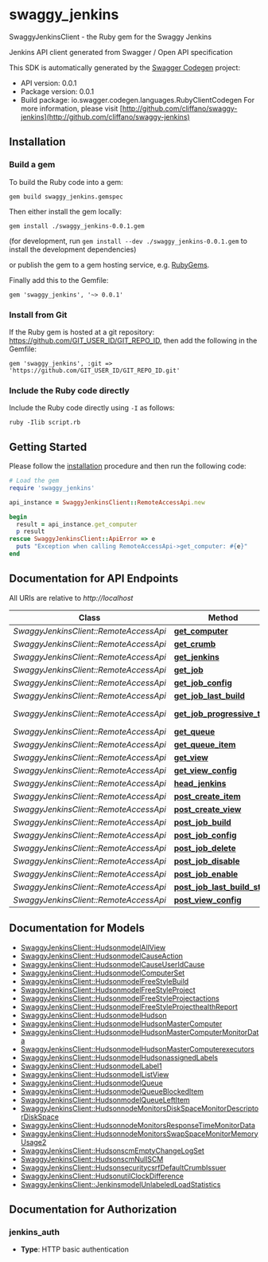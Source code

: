 # swaggy_jenkins

SwaggyJenkinsClient - the Ruby gem for the Swaggy Jenkins

Jenkins API client generated from Swagger / Open API specification

This SDK is automatically generated by the [Swagger Codegen](https://github.com/swagger-api/swagger-codegen) project:

- API version: 0.0.1
- Package version: 0.0.1
- Build package: io.swagger.codegen.languages.RubyClientCodegen
For more information, please visit [http://github.com/cliffano/swaggy-jenkins](http://github.com/cliffano/swaggy-jenkins)

## Installation

### Build a gem

To build the Ruby code into a gem:

```shell
gem build swaggy_jenkins.gemspec
```

Then either install the gem locally:

```shell
gem install ./swaggy_jenkins-0.0.1.gem
```
(for development, run `gem install --dev ./swaggy_jenkins-0.0.1.gem` to install the development dependencies)

or publish the gem to a gem hosting service, e.g. [RubyGems](https://rubygems.org/).

Finally add this to the Gemfile:

    gem 'swaggy_jenkins', '~> 0.0.1'

### Install from Git

If the Ruby gem is hosted at a git repository: https://github.com/GIT_USER_ID/GIT_REPO_ID, then add the following in the Gemfile:

    gem 'swaggy_jenkins', :git => 'https://github.com/GIT_USER_ID/GIT_REPO_ID.git'

### Include the Ruby code directly

Include the Ruby code directly using `-I` as follows:

```shell
ruby -Ilib script.rb
```

## Getting Started

Please follow the [installation](#installation) procedure and then run the following code:
```ruby
# Load the gem
require 'swaggy_jenkins'

api_instance = SwaggyJenkinsClient::RemoteAccessApi.new

begin
  result = api_instance.get_computer
  p result
rescue SwaggyJenkinsClient::ApiError => e
  puts "Exception when calling RemoteAccessApi->get_computer: #{e}"
end

```

## Documentation for API Endpoints

All URIs are relative to *http://localhost*

Class | Method | HTTP request | Description
------------ | ------------- | ------------- | -------------
*SwaggyJenkinsClient::RemoteAccessApi* | [**get_computer**](docs/RemoteAccessApi.md#get_computer) | **GET** /computer/api/json?depth&#x3D;1 | 
*SwaggyJenkinsClient::RemoteAccessApi* | [**get_crumb**](docs/RemoteAccessApi.md#get_crumb) | **GET** /crumbIssuer/api/json | 
*SwaggyJenkinsClient::RemoteAccessApi* | [**get_jenkins**](docs/RemoteAccessApi.md#get_jenkins) | **GET** /api/json | 
*SwaggyJenkinsClient::RemoteAccessApi* | [**get_job**](docs/RemoteAccessApi.md#get_job) | **GET** /job/{name}/api/json | 
*SwaggyJenkinsClient::RemoteAccessApi* | [**get_job_config**](docs/RemoteAccessApi.md#get_job_config) | **GET** /job/{name}/config.xml | 
*SwaggyJenkinsClient::RemoteAccessApi* | [**get_job_last_build**](docs/RemoteAccessApi.md#get_job_last_build) | **GET** /job/{name}/lastBuild/api/json | 
*SwaggyJenkinsClient::RemoteAccessApi* | [**get_job_progressive_text**](docs/RemoteAccessApi.md#get_job_progressive_text) | **GET** /job/{name}/{number}/logText/progressiveText | 
*SwaggyJenkinsClient::RemoteAccessApi* | [**get_queue**](docs/RemoteAccessApi.md#get_queue) | **GET** /queue/api/json | 
*SwaggyJenkinsClient::RemoteAccessApi* | [**get_queue_item**](docs/RemoteAccessApi.md#get_queue_item) | **GET** /queue/item/{number}/api/json | 
*SwaggyJenkinsClient::RemoteAccessApi* | [**get_view**](docs/RemoteAccessApi.md#get_view) | **GET** /view/{name}/api/json | 
*SwaggyJenkinsClient::RemoteAccessApi* | [**get_view_config**](docs/RemoteAccessApi.md#get_view_config) | **GET** /view/{name}/config.xml | 
*SwaggyJenkinsClient::RemoteAccessApi* | [**head_jenkins**](docs/RemoteAccessApi.md#head_jenkins) | **HEAD** /api/json | 
*SwaggyJenkinsClient::RemoteAccessApi* | [**post_create_item**](docs/RemoteAccessApi.md#post_create_item) | **POST** /createItem | 
*SwaggyJenkinsClient::RemoteAccessApi* | [**post_create_view**](docs/RemoteAccessApi.md#post_create_view) | **POST** /createView | 
*SwaggyJenkinsClient::RemoteAccessApi* | [**post_job_build**](docs/RemoteAccessApi.md#post_job_build) | **POST** /job/{name}/build | 
*SwaggyJenkinsClient::RemoteAccessApi* | [**post_job_config**](docs/RemoteAccessApi.md#post_job_config) | **POST** /job/{name}/config.xml | 
*SwaggyJenkinsClient::RemoteAccessApi* | [**post_job_delete**](docs/RemoteAccessApi.md#post_job_delete) | **POST** /job/{name}/doDelete | 
*SwaggyJenkinsClient::RemoteAccessApi* | [**post_job_disable**](docs/RemoteAccessApi.md#post_job_disable) | **POST** /job/{name}/disable | 
*SwaggyJenkinsClient::RemoteAccessApi* | [**post_job_enable**](docs/RemoteAccessApi.md#post_job_enable) | **POST** /job/{name}/enable | 
*SwaggyJenkinsClient::RemoteAccessApi* | [**post_job_last_build_stop**](docs/RemoteAccessApi.md#post_job_last_build_stop) | **POST** /job/{name}/lastBuild/stop | 
*SwaggyJenkinsClient::RemoteAccessApi* | [**post_view_config**](docs/RemoteAccessApi.md#post_view_config) | **POST** /view/{name}/config.xml | 


## Documentation for Models

 - [SwaggyJenkinsClient::HudsonmodelAllView](docs/HudsonmodelAllView.md)
 - [SwaggyJenkinsClient::HudsonmodelCauseAction](docs/HudsonmodelCauseAction.md)
 - [SwaggyJenkinsClient::HudsonmodelCauseUserIdCause](docs/HudsonmodelCauseUserIdCause.md)
 - [SwaggyJenkinsClient::HudsonmodelComputerSet](docs/HudsonmodelComputerSet.md)
 - [SwaggyJenkinsClient::HudsonmodelFreeStyleBuild](docs/HudsonmodelFreeStyleBuild.md)
 - [SwaggyJenkinsClient::HudsonmodelFreeStyleProject](docs/HudsonmodelFreeStyleProject.md)
 - [SwaggyJenkinsClient::HudsonmodelFreeStyleProjectactions](docs/HudsonmodelFreeStyleProjectactions.md)
 - [SwaggyJenkinsClient::HudsonmodelFreeStyleProjecthealthReport](docs/HudsonmodelFreeStyleProjecthealthReport.md)
 - [SwaggyJenkinsClient::HudsonmodelHudson](docs/HudsonmodelHudson.md)
 - [SwaggyJenkinsClient::HudsonmodelHudsonMasterComputer](docs/HudsonmodelHudsonMasterComputer.md)
 - [SwaggyJenkinsClient::HudsonmodelHudsonMasterComputerMonitorData](docs/HudsonmodelHudsonMasterComputerMonitorData.md)
 - [SwaggyJenkinsClient::HudsonmodelHudsonMasterComputerexecutors](docs/HudsonmodelHudsonMasterComputerexecutors.md)
 - [SwaggyJenkinsClient::HudsonmodelHudsonassignedLabels](docs/HudsonmodelHudsonassignedLabels.md)
 - [SwaggyJenkinsClient::HudsonmodelLabel1](docs/HudsonmodelLabel1.md)
 - [SwaggyJenkinsClient::HudsonmodelListView](docs/HudsonmodelListView.md)
 - [SwaggyJenkinsClient::HudsonmodelQueue](docs/HudsonmodelQueue.md)
 - [SwaggyJenkinsClient::HudsonmodelQueueBlockedItem](docs/HudsonmodelQueueBlockedItem.md)
 - [SwaggyJenkinsClient::HudsonmodelQueueLeftItem](docs/HudsonmodelQueueLeftItem.md)
 - [SwaggyJenkinsClient::HudsonnodeMonitorsDiskSpaceMonitorDescriptorDiskSpace](docs/HudsonnodeMonitorsDiskSpaceMonitorDescriptorDiskSpace.md)
 - [SwaggyJenkinsClient::HudsonnodeMonitorsResponseTimeMonitorData](docs/HudsonnodeMonitorsResponseTimeMonitorData.md)
 - [SwaggyJenkinsClient::HudsonnodeMonitorsSwapSpaceMonitorMemoryUsage2](docs/HudsonnodeMonitorsSwapSpaceMonitorMemoryUsage2.md)
 - [SwaggyJenkinsClient::HudsonscmEmptyChangeLogSet](docs/HudsonscmEmptyChangeLogSet.md)
 - [SwaggyJenkinsClient::HudsonscmNullSCM](docs/HudsonscmNullSCM.md)
 - [SwaggyJenkinsClient::HudsonsecuritycsrfDefaultCrumbIssuer](docs/HudsonsecuritycsrfDefaultCrumbIssuer.md)
 - [SwaggyJenkinsClient::HudsonutilClockDifference](docs/HudsonutilClockDifference.md)
 - [SwaggyJenkinsClient::JenkinsmodelUnlabeledLoadStatistics](docs/JenkinsmodelUnlabeledLoadStatistics.md)


## Documentation for Authorization


### jenkins_auth

- **Type**: HTTP basic authentication


